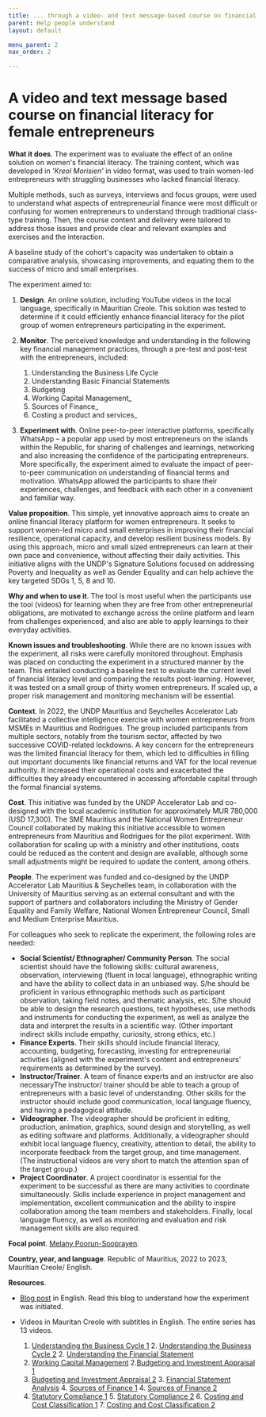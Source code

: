 ```yaml
---
title: ... through a video- and text message-based course on financial literacy for female entrepreneurs
parent: Help people understand
layout: default

menu_parent: 2
nav_order: 2

---
```

# A video and text message based course on financial literacy for female entrepreneurs

**What it does**. The experiment was to evaluate the effect of an online solution on women's financial literacy. The training content, which was developed in _'Kreol Morisien'_ in video format, was used to train women-led entrepreneurs with struggling businesses who lacked financial literacy.

 Multiple methods, such as surveys, interviews and focus groups, were used to understand what aspects of entrepreneurial finance were most difficult or confusing for women entrepreneurs to understand through traditional class-type training. Then, the course content and delivery were tailored to address those issues and provide clear and relevant examples and exercises and the interaction.

 A baseline study of the cohort's capacity was undertaken to obtain a comparative analysis, showcasing improvements, and equating them to the success of micro and small enterprises.

The experiment aimed to:

1. **Design**. An online solution, including YouTube videos in the local language, specifically in Mauritian Creole. This solution was tested to determine if it could efficiently enhance financial literacy for the pilot group of women entrepreneurs participating in the experiment.
2. **Monitor**. The perceived knowledge and understanding in the following key financial management practices, through a pre-test and post-test with the entrepreneurs, included:
    1. Understanding the Business Life Cycle
    2. Understanding Basic Financial Statements
    3. Budgeting
    4. Working Capital Management_
    5. Sources of Finance_
    6. Costing a product and services_

1. **Experiment with**. Online peer-to-peer interactive platforms, specifically WhatsApp – a popular app used by most entrepreneurs on the islands within the Republic, for sharing of challenges and learnings, networking and also increasing the confidence of the participating entrepreneurs. More specifically, the experiment aimed to evaluate the impact of peer-to-peer communication on understanding of financial terms and motivation. WhatsApp allowed the participants to share their experiences, challenges, and feedback with each other in a convenient and familiar way.

**Value proposition**. This simple, yet innovative approach aims to create an online financial literacy platform for women entrepreneurs. It seeks to support women-led micro and small enterprises in improving their financial resilience, operational capacity, and develop resilient business models. By using this approach, micro and small sized entrepreneurs can learn at their own pace and convenience, without affecting their daily activities. This initiative aligns with the UNDP's Signature Solutions focused on addressing Poverty and Inequality as well as Gender Equality and can help achieve the key targeted SDGs 1, 5, 8 and 10.

**Why and when to use it**. The tool is most useful when the participants use the tool (videos) for learning when they are free from other entrepreneurial obligations, are motivated to exchange across the online platform and learn from challenges experienced, and also are able to apply learnings to their everyday activities.

**Known issues and troubleshooting**. While there are no known issues with the experiment, all risks were carefully monitored throughout. Emphasis was placed on conducting the experiment in a structured manner by the team. This entailed conducting a baseline test to evaluate the current level of financial literacy level and comparing the results post-learning. However, it was tested on a small group of thirty women entrepreneurs. If scaled up, a proper risk management and monitoring mechanism will be essential.

**Context**. In 2022, the UNDP Mauritius and Seychelles Accelerator Lab facilitated a collective intelligence exercise with women entrepreneurs from MSMEs in Mauritius and Rodrigues. The group included participants from multiple sectors, notably from the tourism sector, affected by two successive COVID-related lockdowns. A key concern for the entrepreneurs was the limited financial literacy for them, which led to difficulties in filling out important documents like financial returns and VAT for the local revenue authority. It increased their operational costs and exacerbated the difficulties they already encountered in accessing affordable capital through the formal financial systems.

**Cost**. This initiative was funded by the UNDP Accelerator Lab and co-designed with the local academic institution for approximately MUR 780,000 (USD 17,300). The SME Mauritius and the National Women Entrepreneur Council collaborated by making this initiative accessible to women entrepreneurs from Mauritius and Rodrigues for the pilot experiment. With collaboration for scaling up with a ministry and other institutions, costs could be reduced as the content and design are available, although some small adjustments might be required to update the content, among others.

**People**. The experiment was funded and co-designed by the UNDP Accelerator Lab Mauritius & Seychelles team, in collaboration with the University of Mauritius serving as an external consultant and with the support of partners and collaborators including the Ministry of Gender Equality and Family Welfare, National Women Entrepreneur Council, Small and Medium Enterprise Mauritius.

For colleagues who seek to replicate the experiment, the following roles are needed:

* **Social Scientist/ Ethnographer/ Community Person**. The social scientist should have the following skills: cultural awareness, observation, interviewing (fluent in local language), ethnographic writing and have the ability to collect data in an unbiased way. S/he should be proficient in various ethnographic methods such as participant observation, taking field notes, and thematic analysis, etc. S/he should be able to design the research questions, test hypotheses, use methods and instruments for conducting the experiment, as well as analyze the data and interpret the results in a scientific way. (Other important indirect skills include empathy, curiosity, strong ethics, etc.)
* **Finance Experts**. Their skills should include financial literacy, accounting, budgeting, forecasting, investing for entrepreneurial activities (aligned with the experiment's content and entrepreneurs' requirements as determined by the survey). 
* **Instructor/Trainer**. A team of finance experts and an instructor are also necessaryThe instructor/ trainer should be able to teach a group of entrepreneurs with a basic level of understanding. Other skills for the instructor should include good communication, local language fluency, and having a pedagogical attitude. 
* **Videographer**. The videographer should be proficient in editing, production, animation, graphics, sound design and storytelling, as well as editing software and platforms. Additionally, a videographer should exhibit local language fluency, creativity, attention to detail, the ability to incorporate feedback from the target group, and time management. (The instructional videos are very short to match the attention span of the target group.)
* **Project Coordinator**. A project coordinator is essential for the experiment to be successful as there are many activities to coordinate simultaneously. Skills include experience in project management and implementation, excellent communication and the ability to inspire collaboration among the team members and stakeholders. Finally, local language fluency, as well as monitoring and evaluation and risk management skills are also required.

**Focal point**. [Melany Poorun-Sooprayen](/Financial-inclusion-toolkit/contributors/Melany-Poorun-Sooprayen.html).

**Country, year, and language**. Republic of Mauritius, 2022 to 2023, Mauritian Creole/ English.

**Resources**.

* [Blog post](https://www.undp.org/mauritius-seychelles/blog/30-women-entrepreneurs-participate-financial-literacy-experiment) in English. Read this blog to understand how the experiment was initiated.

* Videos in Mauritan Creole with subtitles in English. The entire series has 13 videos. 

    1. [Understanding the Business Cycle 1](https://youtu.be/RAInfW_Uf4w?feature=shared)
		2. [Understanding the Business Cycle 2](https://www.youtube.com/watch?v=thtQneVcC30)
		2. [Understanding the Financial Statement](https://youtu.be/-tg3IXKqDn8)
    2. [Working Capital Management](https://youtu.be/PDx58S7Ad1M)
		2.[Budgeting and Investment Appraisal 1](https://youtu.be/KWon2vfDZl4) 
    3. [Budgeting and Investment Appraisal 2](https://youtu.be/oYY-0DCgWYw?feature=shared) 
		3. [Financial Statement Analysis](https://youtu.be/nlwTr4fPUkI)
		4. [Sources of Finance 1](https://www.youtube.com/watch?v=rn8bKR5_1yA)
		4. [Sources of Finance 2](https://www.youtube.com/watch?v=M8ixv2PPph0)
    4. [Statutory Compliance 1](https://youtu.be/6-PwDadLiI0)
		5. [Statutory Compliance 2](https://youtu.be/sqYOS9zCGDk)
		6. [Costing and Cost Classification 1](https://youtu.be/3QblnBGNL6w)
		7. [Costing and Cost Classification 2](https://youtu.be/gGS8e8feVww)
